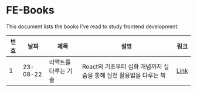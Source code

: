 # FE-Books

This document lists the books I've read to study frontend development.

| 번호 | 날짜       | 제목               | 설명                              | 링크                      |
|------|------------|--------------------|-----------------------------------|---------------------------|
| 1    | 23-08-22 | 리액트를 다루는 기술 | React의 기초부터 심화 개념까지 실습을 통해 실전 활용법을 다루는 책    | [Link](https://mercury-thistle-850.notion.site/React-62bea533982f4bfb9ec63344a48d4ae3) |


